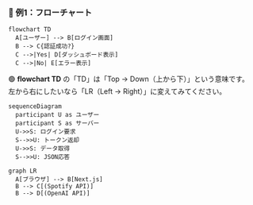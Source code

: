### 🧩 例1：フローチャート

```mermaid
flowchart TD
  A[ユーザー] --> B[ログイン画面]
  B --> C{認証成功?}
  C -->|Yes| D[ダッシュボード表示]
  C -->|No| E[エラー表示]
```

🟢 **flowchart TD** の「TD」は「Top → Down（上から下）」という意味です。  
左から右にしたいなら「LR（Left → Right）」に変えてみてください。

```mermaid
sequenceDiagram
  participant U as ユーザー
  participant S as サーバー
  U->>S: ログイン要求
  S-->>U: トークン返却
  U->>S: データ取得
  S-->>U: JSON応答

```
```mermaid
graph LR
  A[ブラウザ] --> B[Next.js]
  B --> C[(Spotify API)]
  B --> D[(OpenAI API)]
```